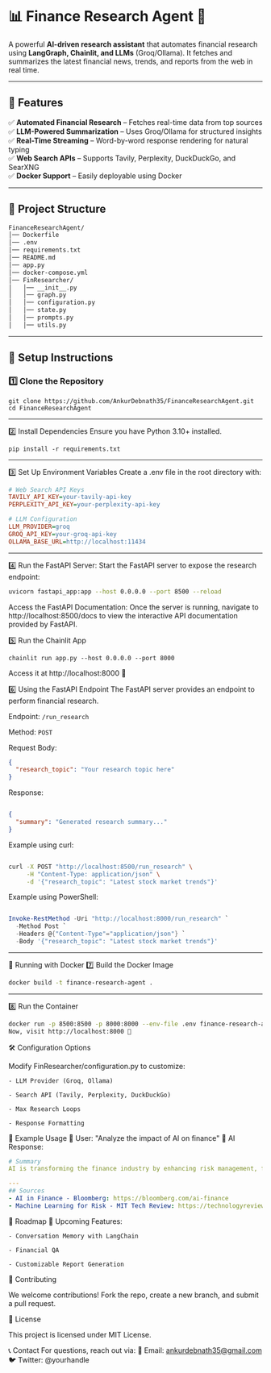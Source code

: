 # 📊 Finance Research Agent 🚀

A powerful **AI-driven research assistant** that automates financial research using **LangGraph, Chainlit, and LLMs** (Groq/Ollama). It fetches and summarizes the latest financial news, trends, and reports from the web in real time.

---

## 🌟 Features

✅ **Automated Financial Research** – Fetches real-time data from top sources  
✅ **LLM-Powered Summarization** – Uses Groq/Ollama for structured insights  
✅ **Real-Time Streaming** – Word-by-word response rendering for natural typing  
✅ **Web Search APIs** – Supports Tavily, Perplexity, DuckDuckGo, and SearXNG  
✅ **Docker Support** – Easily deployable using Docker  

---

## 📁 Project Structure
```bash
FinanceResearchAgent/
│── Dockerfile
│── .env
│── requirements.txt
│── README.md
│── app.py
│── docker-compose.yml
│── FinResearcher/
│   │── __init__.py
│   │── graph.py
│   │── configuration.py
│   │── state.py
│   │── prompts.py
│   │── utils.py
```


---

## 🔧 Setup Instructions

### **1️⃣ Clone the Repository**
```shell
git clone https://github.com/AnkurDebnath35/FinanceResearchAgent.git
cd FinanceResearchAgent
```

---

2️⃣ Install Dependencies
Ensure you have Python 3.10+ installed.

```shell
pip install -r requirements.txt
```
---

3️⃣ Set Up Environment Variables
Create a .env file in the root directory with:

```ini
# Web Search API Keys
TAVILY_API_KEY=your-tavily-api-key
PERPLEXITY_API_KEY=your-perplexity-api-key

# LLM Configuration
LLM_PROVIDER=groq
GROQ_API_KEY=your-groq-api-key
OLLAMA_BASE_URL=http://localhost:11434
```
---
4️⃣ Run the FastAPI Server: Start the FastAPI server to expose the research endpoint:
```bash
uvicorn fastapi_app:app --host 0.0.0.0 --port 8500 --reload

```
Access the FastAPI Documentation: Once the server is running, navigate to http://localhost:8500/docs to view the interactive API documentation provided by FastAPI.

5️⃣ Run the Chainlit App
```shell
chainlit run app.py --host 0.0.0.0 --port 8000
```
Access it at http://localhost:8000 🚀

6️⃣ Using the FastAPI Endpoint
The FastAPI server provides an endpoint to perform financial research.

Endpoint: ```/run_research```

Method: ```POST```

Request Body:

```json
{
  "research_topic": "Your research topic here"
}
```
Response:

```json

{
  "summary": "Generated research summary..."
}
```

Example using curl:

```bash

curl -X POST "http://localhost:8500/run_research" \
     -H "Content-Type: application/json" \
     -d '{"research_topic": "Latest stock market trends"}'
```

Example using PowerShell:

```powershell

Invoke-RestMethod -Uri "http://localhost:8000/run_research" `
  -Method Post `
  -Headers @{"Content-Type"="application/json"} `
  -Body '{"research_topic": "Latest stock market trends"}'
```
---
🐳 Running with Docker
7️⃣ Build the Docker Image
```bash
docker build -t finance-research-agent .
```
---

8️⃣ Run the Container

```bash
docker run -p 8500:8500 -p 8000:8000 --env-file .env finance-research-agent
Now, visit http://localhost:8000 🎯
```

🛠️ Configuration Options

Modify FinResearcher/configuration.py to customize:

    - LLM Provider (Groq, Ollama)
    
    - Search API (Tavily, Perplexity, DuckDuckGo)
    
    - Max Research Loops
    
    - Response Formatting

📌 Example Usage
💬 User: "Analyze the impact of AI on finance"
🤖 AI Response:

```yaml
# Summary
AI is transforming the finance industry by enhancing risk management, fraud detection, and algorithmic trading. Banks and hedge funds increasingly rely on machine learning for predictive analytics...

---
## Sources
- AI in Finance - Bloomberg: https://bloomberg.com/ai-finance
- Machine Learning for Risk - MIT Tech Review: https://technologyreview.com/ml-risk
```

🎯 Roadmap
🚀 Upcoming Features:


    - Conversation Memory with LangChain
    
    - Financial QA
    
    - Customizable Report Generation


🤝 Contributing

We welcome contributions! Fork the repo, create a new branch, and submit a pull request.

📝 License

This project is licensed under MIT License.

📞 Contact
For questions, reach out via: 
📧 Email: ankurdebnath35@gmail.com
🐦 Twitter: @yourhandle
